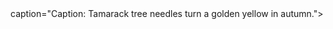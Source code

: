 <param ve-image manifest="wc:Larix_sibirica_with_golden_foliage.jpg">
caption="Caption: Tamarack tree needles turn a golden yellow in autumn.">

<param ve-image manifest="wc:Larix_sibirica_-_Siperianlehtikuusi,_Sibirisk_lärk,_Siberian_larch_IMG_9213_C.JPG
">

